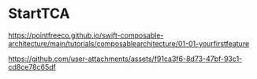 # StartTCA

https://pointfreeco.github.io/swift-composable-architecture/main/tutorials/composablearchitecture/01-01-yourfirstfeature

https://github.com/user-attachments/assets/f91ca3f6-8d73-47bf-93c1-cd8ce78c65df


